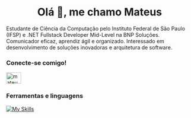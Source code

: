 <h1 align="center">Olá 👋, me chamo Mateus</h1>

<p>
Estudante de Ciência da Computação pelo Instituto Federal de São Paulo (IFSP) e .NET Fullstack Developer Mid-Level na BNP Soluções. Comunicador eficaz, aprendiz ágil e organizado. Interessado em desenvolvimento de soluções inovadoras e arquitetura de software.
</p>


<h3 align="left">Conecte-se comigo!</h3>
<p align="left">
<a href="https://linkedin.com/in/mateusferreira-dev" target="blank"><img align="center" src="https://raw.githubusercontent.com/rahuldkjain/github-profile-readme-generator/master/src/images/icons/Social/linked-in-alt.svg" alt="mateusferreira-dev" height="30" width="40" /></a>
</p>

<h3 align="left">Ferramentas e linguagens</h3>

[![My Skills](https://skillicons.dev/icons?i=react,js,ts,nodejs,cs,dotnet,linux,azure,docker,kubernetes)](https://skillicons.dev)
<div align="left"> 


